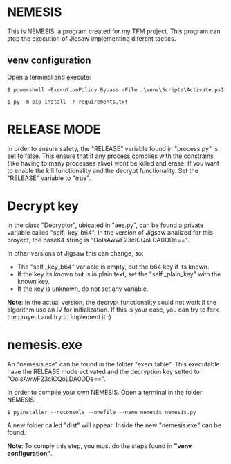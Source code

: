 # NEMESIS
This is NEMESIS, a program created for my TFM project. This program can stop the execution of Jigsaw implementing diferent tactics.

## venv configuration
Open a terminal and execute:
    
    $ powershell -ExecutionPolicy Bypass -File .\venv\Scripts\Activate.ps1

    $ py -m pip install -r requirements.txt

# RELEASE MODE
In order to ensure safety, the "RELEASE" variable found in "process.py" is set to false. This ensure that if any process complies with the constrains (like having to many processes alive) wont be killed and erase.
If you want to enable the kill functionality and the decrypt functionality. Set the "RELEASE" variable to "true".

# Decrypt key
In the class "Decryptor", ubicated in "aes.py", can be found a private variable called "self._key_b64". In the version of Jigsaw analized for this proyect, the base64 string is "OoIsAwwF23cICQoLDA0ODe==".

In other versions of Jigsaw this can change, so:

* The "self._key_b64" variable is empty, put the b64 key if its known.
* If the key its known but is in plain text, set the "self._plain_key" with the known key.
* If the key is unknown, do not set any variable.

**Note**: In the actual version, the decrypt functionality could not work if the algorithm use an IV for initialization. If this is your case, you can try to fork the proyect and try to implement it :)

# nemesis.exe
An "nemesis.exe" can be found in the folder "executable". This executable have the RELEASE mode activated and the decryption key setted to "OoIsAwwF23cICQoLDA0ODe==".

In order to compile your own NEMESIS. Open a terminal in the folder NEMESIS:

    $ pyinstaller --noconsole --onefile --name nemesis nemesis.py

A new folder called "dist" will appear. Inside the new "nemesis.exe" can be found.

**Note**: To comply this step, you must do the steps found in **"venv configuration"**.